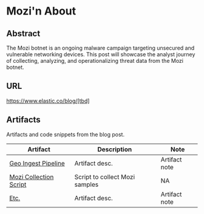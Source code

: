 # Mozi'n About

## Abstract
The Mozi botnet is an ongoing malware campaign targeting unsecured and vulnerable networking devices. This post will showcase the analyst journey of collecting, analyzing, and operationalizing threat data from the Mozi botnet.

## URL
https://www.elastic.co/blog/[tbd]

## Artifacts
Artifacts and code snippets from the blog post.

| Artifact | Description | Note |
| - | - | - |
| [Geo Ingest Pipeline](./ingest-pipeline.yml) | Artifact desc. | Artifact note |
| [Mozi Collection Script](./collection-script.sh) | Script to collect Mozi samples | NA |
| [Etc.]() | Artifact desc. | Artifact note |
